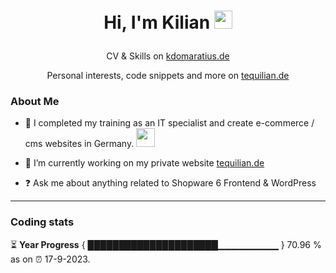 # <p align="center"> Hi, I'm Kilian <img src="https://github.com/TheDudeThatCode/TheDudeThatCode/blob/master/Assets/wave.gif" width="29px"></p>
<p align="center">CV & Skills on <a href="https://kdomaratius.de">kdomaratius.de</a></p>
<p align="center">Personal interests, code snippets and more on <a href="https://tequilian.de">tequilian.de</a></p>

### About Me
- 🏦 I completed my training as an IT specialist and create e-commerce / cms websites in Germany.
      <img src="https://media.giphy.com/media/WUlplcMpOCEmTGBtBW/giphy.gif" width="30">
      
- 🔭 I’m currently working on my private website [tequilian.de](https://github.com/despokd/tequilian)  
- ❓ Ask me about anything related to Shopware 6 Frontend & WordPress

---

### Coding stats

<!--START_SECTION:waka-->

<!--END_SECTION:waka-->

⏳ **Year Progress** { █████████████████████▁▁▁▁▁▁▁▁▁ } 70.96 % as on ⏰ 17-9-2023.



